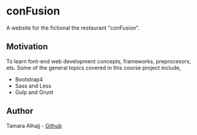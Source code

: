 # conFusion
A website for the fictional the restaurant "conFusion".

## Motivation

To learn font-end web development concepts, frameworks, preprocesors, ets. 
Some of the general topics covered in this course project include,
- Bootstrap4
- Sass and Less 
- Gulp and Grunt

## Author
Tamara Alhajj - [Github](https://github.com/TamaraAlhajj)
